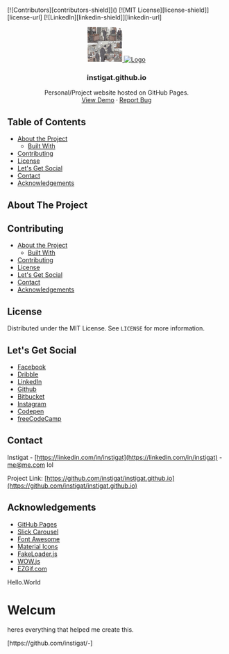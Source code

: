 
<br>
<!-- PROJECT SHIELDS -->
[![Contributors][contributors-shield]]()
[![MIT License][license-shield]][license-url]
[![LinkedIn][linkedin-shield]][linkedin-url]

<!-- PROJECT LOGO -->
<br />
<p align="center">
  <a href="https://instigat.github.io/instigat/default">
    <img src="/instigat.jpg" alt="Logo" width="80" height="80">
     <img src="/login.jpg" alt="Logo" width="80" height="80">
  </a>

  <h3 align="center">instigat.github.io</h3>

  <p align="center">
    Personal/Project website hosted on GitHub Pages.
    <br />
    <a href="https://www.instigat.github.io/--">View Demo</a>
    ·
    <a href="https://github.com//issues">Report Bug</a>
  </p>
</p>

<!-- TABLE OF CONTENTS -->
## Table of Contents

* [About the Project](#about-the-project)
  * [Built With](#built-with)
* [Contributing](#contributing)
* [License](#license)
* [Let's Get Social](#lets-get-social)
* [Contact](#contact)
* [Acknowledgements](#acknowledgements)

<!-- ABOUT THE PROJECT -->
## About The Project

<!-- CONTRIBUTING -->
## Contributing

* [About the Project](#about-the-project)
  * [Built With](#built-with)
* [Contributing](#contributing)
* [License](#license)
* [Let's Get Social](#lets-get-social)
* [Contact](#contact)
* [Acknowledgements](#acknowledgements)

<!-- LICENSE -->
## License

Distributed under the MIT License. See `LICENSE` for more information.



<!-- LET'S GET SOCIAL -->
## Let's Get Social

* [Facebook](https://facebook.com/instigat)
* [Dribble](https://dribbble.com/instigat)
* [LinkedIn](https://linkedin.com/in/instigat)
* [Github](https://github.com/instigat)
* [Bitbucket](https://bitbucket.com/instigat)
* [Instagram](http://instagram.com/instigat)
* [Codepen](http://codepen.io/instigat)
* [freeCodeCamp](http://freeCodeCamp.com/instigat)


<!-- CONTACT -->
## Contact

Instigat - [https://linkedin.com/in/instigat](https://linkedin.com/in/instigat) - me@me.com lol

Project Link: [https://github.com/instigat/instigat.github.io](https://github.com/instigat/instigat.github.io)

<!-- ACKNOWLEDGEMENTS -->
## Acknowledgements
* [GitHub Pages](https://pages.github.com)
* [Slick Carousel](https://instigat.github.io/)
* [Font Awesome](https://fontawesome.com)
* [Material Icons](https://material.io/icons)
* [FakeLoader.js](https://instigat.github.io/fakeLoader.js)
* [WOW.js](https://www.delac.io/wow)
* [EZGif.com](https://ezgif.com/maker)

<!-- MARKDOWN LINKS & IMAGES -->
[contributors-shield]: https://img.shields.io/badge/contributors-1-orange.svg?style=flat-square
[license-shield]: https://img.shields.io/badge/license-MIT-blue.svg?style=flat-square
[license-url]: https://choosealicense.com/licenses/mit
[linkedin-shield]: https://img.shields.io/badge/-LinkedIn-black.svg?style=flat-square&logo=linkedin&colorB=555
[linkedin-url]: https://linkedin.com/in/instigat
[product-screenshot]: /images/instigat.jpg

<!DOCTYPE html>
<html>
<head>
Hello.World
</head>
<body>

<h1>Welcum</h1>
<p>heres everything that helped me create this.</p>
<p>[https://github.com/instigat/-]</p>

</body>
</html>
